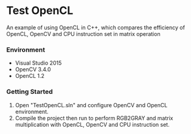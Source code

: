# Test OpenCL
An example of using OpenCL in C++, which compares the efficiency of OpenCL, OpenCV and CPU instruction set in matrix operation
### Environment

- Visual Studio 2015
- OpenCV 3.4.0
- OpenCL 1.2


### Getting Started

1. Open "TestOpenCL.sln" and configure OpenCV and OpenCL environment.
3. Compile the project then run to perform RGB2GRAY and matrix multiplication with OpenCL, OpenCV and CPU instruction set.

